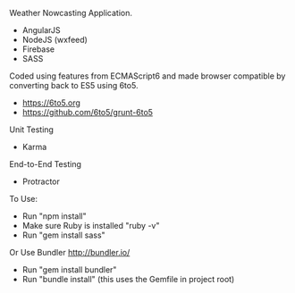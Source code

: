 Weather Nowcasting Application.  

- AngularJS 
- NodeJS (wxfeed)
- Firebase
- SASS

Coded using features from ECMAScript6 and made browser compatible by converting back to ES5 using 6to5.
- https://6to5.org
- https://github.com/6to5/grunt-6to5 

Unit Testing
- Karma

End-to-End Testing
- Protractor

To Use:
- Run "npm install"
- Make sure Ruby is installed "ruby -v"
- Run "gem install sass"

Or Use Bundler http://bundler.io/
- Run "gem install bundler"
- Run "bundle install" (this uses the Gemfile in project root)

